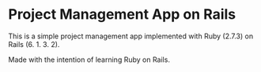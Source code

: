 # Project Management App on Rails
This is a simple project management app implemented with Ruby (2.7.3) on Rails (6. 1. 3. 2).

Made with the intention of learning Ruby on Rails.